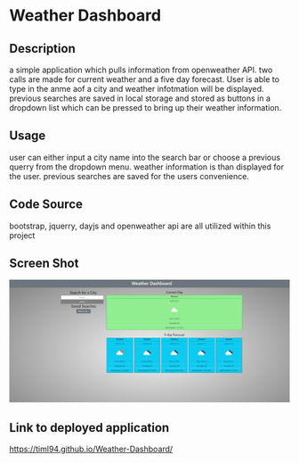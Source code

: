 # Weather Dashboard

## Description


a simple application which pulls information from openweather API. two calls are made for current weather and a five day forecast. User is able to type in the anme aof a city and weather infotmation will be displayed. previous searches are saved in local storage and stored as buttons in a dropdown list which can be pressed to bring up their weather information. 

## Usage

user can either input a city name into the search bar or choose a previous querry from the dropdown menu. weather information is than displayed for the user. previous searches are saved for the users convenience.

## Code Source

bootstrap, jquerry, dayjs and openweather api are all utilized within this project

## Screen Shot

![Screenshot](./assets/Images/scrennshot.png)


## Link to deployed application

https://timl94.github.io/Weather-Dashboard/